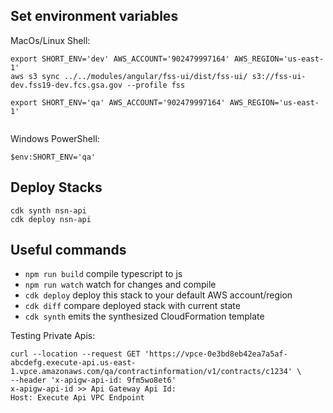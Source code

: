 ## Set environment variables

MacOs/Linux Shell:

```
export SHORT_ENV='dev' AWS_ACCOUNT='902479997164' AWS_REGION='us-east-1'
aws s3 sync ../../modules/angular/fss-ui/dist/fss-ui/ s3://fss-ui-dev.fss19-dev.fcs.gsa.gov --profile fss

export SHORT_ENV='qa' AWS_ACCOUNT='902479997164' AWS_REGION='us-east-1'


```

Windows PowerShell:

```
$env:SHORT_ENV='qa'
```

## Deploy Stacks

```
cdk synth nsn-api
cdk deploy nsn-api
```

## Useful commands

-   `npm run build` compile typescript to js
-   `npm run watch` watch for changes and compile
-   `cdk deploy` deploy this stack to your default AWS account/region
-   `cdk diff` compare deployed stack with current state
-   `cdk synth` emits the synthesized CloudFormation template

Testing Private Apis:

```
curl --location --request GET 'https://vpce-0e3bd8eb42ea7a5af-abcdefg.execute-api.us-east-1.vpce.amazonaws.com/qa/contractinformation/v1/contracts/c1234' \
--header 'x-apigw-api-id: 9fm5wo8et6'
x-apigw-api-id >> Api Gateway Api Id:
Host: Execute Api VPC Endpoint
```
